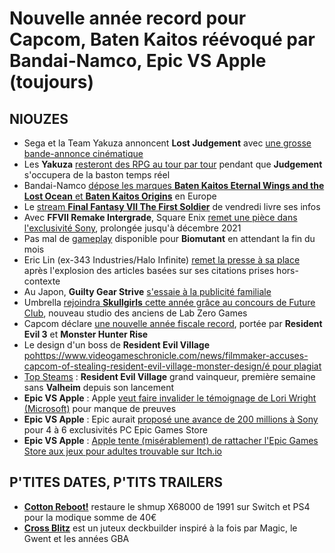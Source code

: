 # Nouvelle année record pour Capcom, Baten Kaitos réévoqué par Bandai-Namco, Epic VS Apple (toujours)

## NIOUZES

- Sega et la Team Yakuza annoncent **Lost Judgement** avec [une grosse bande-annonce cinématique](https://www.youtube.com/watch?v=smblXDG0w6k)
- Les **Yakuza** [resteront des RPG au tour par tour](https://www.ign.com/articles/the-yakuza-series-will-be-a-turn-based-rpg-series-fully-going-forward) pendant que **Judgement** s'occupera de la baston temps réel
- Bandai-Namco [dépose les marques **Baten Kaitos Eternal Wings and the Lost Ocean** et **Baten Kaitos Origins**](https://www.thegamer.com/bandai-namco-baten-kaitos-trademark/) en Europe
- Le [stream **Final Fantasy VII The First Soldier**](https://www.youtube.com/watch?v=qe4Dd8znNVg) de vendredi livre ses infos
- Avec **FFVII Remake Intergrade**, Square Enix [remet une pièce dans l'exclusivité Sony](https://kotaku.com/upgraded-yuffie-version-of-final-fantasy-vii-remake-exc-1846847300), prolongée jusqu'à décembre 2021
- Pas mal de [gameplay](https://www.youtube.com/watch?v=VL2-3Le1wUY) disponible pour **Biomutant** en attendant la fin du mois
- Eric Lin (ex-343 Industries/Halo Infinite) [remet la presse à sa place](https://www.bilibili.com/video/BV1r64y1277o) après l'explosion des articles basées sur ses citations prises hors-contexte
- Au Japon, **Guilty Gear Strive** [s'essaie à la publicité familiale](https://twitter.com/HiFightTH/status/1391026075405148163 )
- Umbrella [rejoindra **Skullgirls** cette année grâce au concours de Future Club](https://www.youtube.com/watch?v=NqBppqJdG1Q), nouveau studio des anciens de Lab Zero Games
- Capcom déclare [une nouvelle année fiscale record](https://www.gamekult.com/actualite/capcom-realise-une-nouvelle-annee-fiscale-record-en-attendant-la-prochaine-3050838757.html), portée par **Resident Evil 3** et **Monster Hunter Rise**
- Le design d'un boss de **Resident Evil Village** [pohttps://www.videogameschronicle.com/news/filmmaker-accuses-capcom-of-stealing-resident-evil-village-monster-design/é pour plagiat](url)
- [Top Steams](https://steamdb.info/topsellers/) : **Resident Evil Village** grand vainqueur, première semaine sans **Valheim** depuis son lancement
- **Epic VS Apple** : Apple [veut faire invalider le témoignage de Lori Wright (Microsoft)](https://www.theverge.com/2021/5/7/22424668/epic-apple-antitrust-lawsuit-microsoft-xbox-profitability-lori-wright) pour manque de preuves
- **Epic VS Apple** : Epic aurait [proposé une avance de 200 millions à Sony](https://www.gamesradar.com/epic-games-reportedly-offered-sony-dollar200m-for-its-first-party-exclusives/) pour 4 à 6 exclusivités PC Epic Games Store
- **Epic VS Apple** : [Apple tente (misérablement) de rattacher l'Epic Games Store aux jeux pour adultes trouvable sur Itch.io](https://kotaku.com/apple-tries-really-hard-to-get-epic-to-admit-theres-por-1846849388)

## P'TITES DATES, P'TITS TRAILERS

- [**Cotton Reboot!**](https://www.youtube.com/watch?v=2gTjaWXKhtM) restaure le shmup X68000 de 1991 sur Switch et PS4 pour la modique somme de 40€
- [**Cross Blitz**](https://www.youtube.com/watch?v=P_-dT0M3jMM) est un juteux deckbuilder inspiré à la fois par Magic, le Gwent et les années GBA
